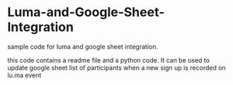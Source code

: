 # Luma-and-Google-Sheet-Integration
sample code for luma and google sheet integration. 

this code contains a readme file and a python code. It can be used to update google sheet list of participants when a new sign up is recorded on lu.ma event
